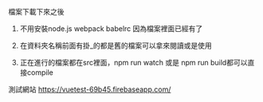 檔案下載下來之後

1. 不用安裝node.js webpack babelrc 因為檔案裡面已經有了

2. 在資料夾名稱前面有掛_的都是舊的檔案可以拿來閱讀或是使用

3. 正在進行的檔案都在src裡面，npm run watch 或是 npm run build都可以直接compile

<label>測試網站</label>
<a href="https://vuetest-69b45.firebaseapp.com/">https://vuetest-69b45.firebaseapp.com/</a>
